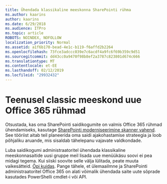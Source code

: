 ```yaml
---
title: Ühendada klassikaline meeskonna SharePointi rühma
ms.author: kaarins
author: kaarins
ms.date: 6/29/2018
ms.audience: ITPro
ms.topic: article
ROBOTS: NOINDEX, NOFOLLOW
localization_priority: Normal
ms.assetid: a1f6b170-bead-4e1c-b119-f6affd2b2264
ms.openlocfilehash: 73fce3adccc039e7c6acdf4a9fc6f69b359c9d51
ms.sourcegitcommit: dd43cc0a9470f98b8ef2a3787c823801d674c666
ms.translationtype: MT
ms.contentlocale: et-EE
ms.lasthandoff: 02/12/2019
ms.locfileid: "29932432"
---
```

# <a name="connect-classic-sharepoint-team-sites-to-new-office-365-groups"></a>Teenusel classic meeskond uue Office 365 rühmad

Otsustada, kas oma SharePointi saidikogumite on valmis Office 365 rühmad ühendamiseks, kasutage [SharePointi moderniseerimine skanner vahend](https://go.microsoft.com/fwlink/?linkid=873066). See tööriist aitab teil planeerida oma saidi ajakohastamise strateegia ja loob põhjaliku aruande, mis sisaldab tähelepanu vajavate valdkondade.
  
Luba saidikogumi administraatoritel ühendada klassikaline meeskonnasaitide uusi gruppe meil lisada uue menüükäsu soovi ei pea midagi tegema. Kui siiski soovite selle välja lülitada, peate muuta vaikesätteid. [Õpi kuidas](https://go.microsoft.com/fwlink/?linkid=2004316). Pange tähele, et ülemaailmne ja SharePointi administraatoritel Office 365 on alati võimalik ühendada saite uute sõprade kasutades PowerShelli cmdlet-i või API.
  


